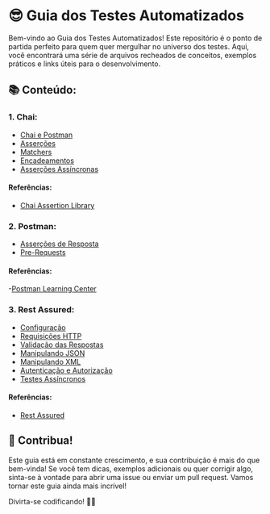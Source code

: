 # 😎 Guia dos Testes Automatizados

Bem-vindo ao Guia dos Testes Automatizados! Este repositório é o ponto de partida perfeito para quem quer mergulhar no universo dos testes. Aqui, você encontrará uma série de arquivos recheados de conceitos, exemplos práticos e links úteis para o desenvolvimento.


## 📚 Conteúdo:

### 1. Chai:

- [Chai e Postman](./Chai/Chai%20e%20Postman.md)
- [Asserções](./Chai/Asserções.md)
- [Matchers](./Chai/Matchers.md)
- [Encadeamentos](./Chai/Encadeamento.md)
- [Asserções Assíncronas](./Chai/Asserções%20Assíncronas.md)

#### Referências:

- [Chai Assertion Library](https://www.chaijs.com/api/)

### 2. Postman:

- [Asserções de Resposta](./Postman/Asserções%20de%20Resposta.md)
- [Pre-Requests](./Postman/Pre-Requests.md)

#### Referências:

-[Postman Learning Center](https://learning.postman.com/)

### 3. Rest Assured:

- [Configuração](./Rest%20Assured/Configuração.md)
- [Requisições HTTP](./Rest%20Assured/Requisições%20HTTP.md)
- [Validação das Respostas](./RestAssured/Validação%20das%20Respostas.md)
- [Manipulando JSON](./RestAssured/Manipulando%20JSON.md)
- [Manipulando XML](./RestAssured/Manipulando%20XML.md)
- [Autenticação e Autorização](./RestAssured/Autenticação%20e%20Autorização.md)
- [Testes Assíncronos](./RestAssured/Testes%20Assíncronos.md)

#### Referências:

- [Rest Assured](https://rest-assured.io/)

## 🤝 Contribua!

Este guia está em constante crescimento, e sua contribuição é mais do que bem-vinda! Se você tem dicas, exemplos adicionais ou quer corrigir algo, sinta-se à vontade para abrir uma issue ou enviar um pull request. Vamos tornar este guia ainda mais incrível!

Divirta-se codificando! 🚀✨